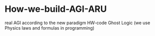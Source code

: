 # How-we-build-AGI-ARU
real AGI according to the new paradigm HW-code Ghost Logic (we use Physics laws and formulas in programming)

